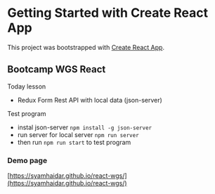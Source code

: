 # Getting Started with Create React App

This project was bootstrapped with [Create React App](https://github.com/facebook/create-react-app).

## Bootcamp WGS React

Today lesson

- Redux Form Rest API with local data (json-server)

Test program

- instal json-server `npm install -g json-server`
- run server for local server `npm run server`
- then run `npm run start` to test program

### Demo page

[https://syamhaidar.github.io/react-wgs/](https://syamhaidar.github.io/react-wgs/)
